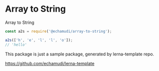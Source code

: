 # Array to String

Array to String

```js
const a2s = require('@echamudi/array-to-string');

a2s(['h', 'e', 'l', 'l', 'o']);
// 'hello'
```

This package is just a sample package, generated by lerna-template repo.

https://github.com/echamudi/lerna-template
